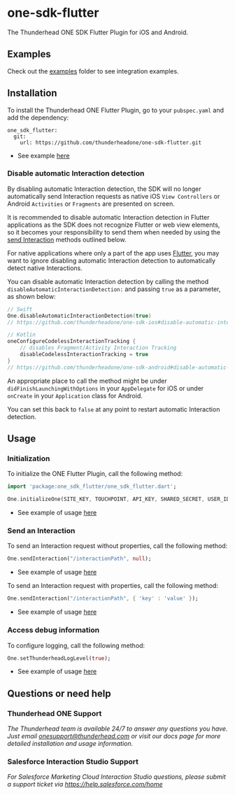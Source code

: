 # one-sdk-flutter

The Thunderhead ONE SDK Flutter Plugin for iOS and Android.

## Examples
Check out the [examples](https://github.com/thunderheadone/one-sdk-flutter/tree/master/examples/) folder to see integration examples.

## Installation
To install the Thunderhead ONE Flutter Plugin, go to your `pubspec.yaml` and add the dependency:
```
one_sdk_flutter:
  git:
    url: https://github.com/thunderheadone/one-sdk-flutter.git
```
* See example [here](https://github.com/thunderheadone/one-sdk-flutter/tree/master/examples/flutter_example/pubspec.yaml#L23)

### Disable automatic Interaction detection
By disabling automatic Interaction detection, the SDK will no longer automatically send Interaction requests as native iOS `View Controllers` or Android `Activities` or `Fragments` are presented on screen. 

It is recommended to disable automatic Interaction detection in Flutter applications as the SDK does not recognize Flutter or web view elements, so it becomes your responsibility to send them when needed by using the [send Interaction](#send-an-interaction) methods outlined below.  

For native applications where only a part of the app uses [Flutter](https://flutter.dev/docs/development/add-to-app), you may want to ignore disabling automatic Interaction detection to automatically detect native Interactions.

You can disable automatic Interaction detection by calling the method `disableAutomaticInteractionDetection:` and passing `true` as a parameter, as shown below:

```swift
// Swift
One.disableAutomaticInteractionDetection(true)
// https://github.com/thunderheadone/one-sdk-ios#disable-automatic-interaction-detection
```

```kotlin
// Kotlin
oneConfigureCodelessInteractionTracking {
    // disables Fragment/Activity Interaction Tracking
    disableCodelessInteractionTracking = true 
}
// https://github.com/thunderheadone/one-sdk-android#disable-automatic-interaction-detection
```

An appropriate place to call the method might be under `didFinishLaunchingWithOptions` in your `AppDelegate` for iOS or under `onCreate` in your `Application` class for Android.

You can set this back to `false` at any point to restart automatic Interaction detection.

## Usage
### Initialization
To initialize the ONE Flutter Plugin, call the following method:
```dart
import 'package:one_sdk_flutter/one_sdk_flutter.dart';

One.initializeOne(SITE_KEY, TOUCHPOINT, API_KEY, SHARED_SECRET, USER_ID, HOST, false);
```
* See example of usage [here](https://github.com/thunderheadone/one-sdk-flutter/tree/master/examples/flutter_example/lib/main.dart#L58)

### Send an Interaction 
To send an Interaction request without properties, call the following method:
```dart
One.sendInteraction("/interactionPath", null);
```
* See example of usage [here](https://github.com/thunderheadone/one-sdk-flutter/tree/master/examples/flutter_example/lib/main.dart#L60)

To send an Interaction request with properties, call the following method:
```dart
One.sendInteraction("/interactionPath", { 'key' : 'value' });
```
* See example of usage [here](https://github.com/thunderheadone/one-sdk-flutter/tree/master/examples/flutter_example/lib/main.dart#L128)

### Access debug information
To configure logging, call the following method:
```dart
One.setThunderheadLogLevel(true);
```
* See example of usage [here](https://github.com/thunderheadone/one-sdk-flutter/tree/master/examples/flutter_example/lib/main.dart#L59)

## Questions or need help

### Thunderhead ONE Support
_The Thunderhead team is available 24/7 to answer any questions you have. Just email onesupport@thunderhead.com or visit our docs page for more detailed installation and usage information._

### Salesforce Interaction Studio Support
_For Salesforce Marketing Cloud Interaction Studio questions, please submit a support ticket via https://help.salesforce.com/home_
